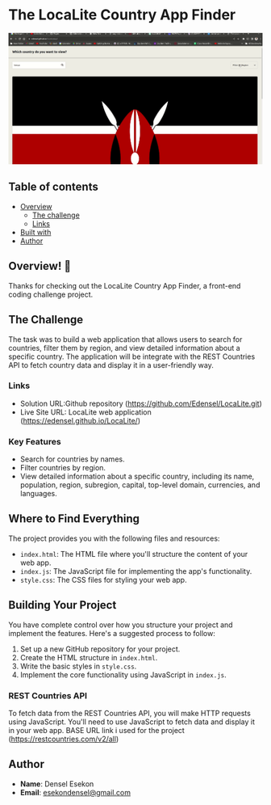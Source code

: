 # The LocaLite Country App Finder

![Design preview for the LocaLite Country App Finder](./asset/LocaLiteapp.gif)


## Table of contents

- [Overview](#overview)
  - [The challenge](#the-challenge)
  - [Links](#links)
- [Built with](#built-with)
- [Author](#author)

## Overview! 👋

Thanks for checking out the LocaLite Country App Finder, a front-end coding challenge project.


## The Challenge

The task was to build a web application that allows users to search for countries, filter them by region, and view detailed information about a specific country. The application will be  integrate with the REST Countries API to fetch country data and display it in a user-friendly way.


### Links

- Solution URL:Github repository (https://github.com/Edensel/LocaLite.git)
- Live Site URL: LocaLite web application (https://edensel.github.io/LocaLite/)

### Key Features

- Search for countries by names.
- Filter countries by region.
- View detailed information about a specific country, including its name, population, region, subregion, capital, top-level domain, currencies, and languages.

## Where to Find Everything

The project provides you with the following files and resources:

- `index.html`: The HTML file where you'll structure the content of your web app.
- `index.js`: The JavaScript file for implementing the app's functionality.
- `style.css`: The CSS files for styling your web app.

## Building Your Project

You have complete control over how you structure your project and implement the features. Here's a suggested process to follow:

1. Set up a new GitHub repository for your project.
2. Create the HTML structure in `index.html`.
3. Write the basic styles in `style.css`.
4. Implement the core functionality using JavaScript in `index.js`.

### REST Countries API

To fetch data from the REST Countries API, you will make HTTP requests using JavaScript. You'll need to use JavaScript to fetch data and display it in your web app.
BASE URL link i used for the project (https://restcountries.com/v2/all)

## Author

- **Name**: Densel Esekon
- **Email**: esekondensel@gmail.com
